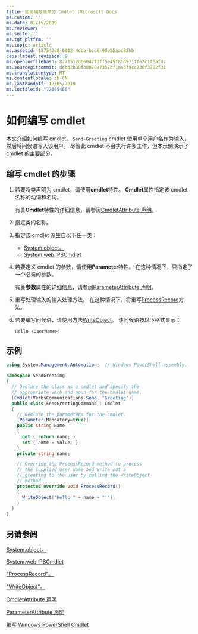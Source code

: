 ```yaml
---
title: 如何编写简单的 Cmdlet |Microsoft Docs
ms.custom: ''
ms.date: 01/15/2019
ms.reviewer: ''
ms.suite: ''
ms.tgt_pltfrm: ''
ms.topic: article
ms.assetid: 137543d8-0012-4cba-bcd6-98b25aac83bb
caps.latest.revision: 9
ms.openlocfilehash: 8271512d06047f3ff5e45f81d971ffe2c1f6afd7
ms.sourcegitcommit: debd2b38fb8070a7357bf1a4bf9cc736f3702f31
ms.translationtype: MT
ms.contentlocale: zh-CN
ms.lasthandoff: 12/05/2019
ms.locfileid: "72365466"
---
```

# <a name="how-to-write-a-cmdlet"></a>如何编写 cmdlet

本文介绍如何编写 cmdlet。 `Send-Greeting` cmdlet 使用单个用户名作为输入，然后将问候语写入该用户。 尽管此 cmdlet 不会执行许多工作，但本示例演示了 cmdlet 的主要部分。

## <a name="steps-to-write-a-cmdlet"></a>编写 cmdlet 的步骤

1. 若要将类声明为 cmdlet，请使用**cmdlet**特性。 **Cmdlet**属性指定该 cmdlet 名称的动词和名词。

   有关**Cmdlet**特性的详细信息，请参阅[CmdletAttribute 声明](cmdlet-attribute-declaration.md)。

2. 指定类的名称。

3. 指定该 cmdlet 派生自以下任一类：

   * [System.object。](/dotnet/api/System.Management.Automation.Cmdlet)
   * [System.web. PSCmdlet](/dotnet/api/System.Management.Automation.PSCmdlet)

4. 若要定义 cmdlet 的参数，请使用**Parameter**特性。 在这种情况下，只指定了一个必需的参数。

   有关**参数**属性的详细信息，请参阅[ParameterAttribute 声明](parameter-attribute-declaration.md)。

5. 重写处理输入的输入处理方法。 在这种情况下，将重写[ProcessRecord](/dotnet/api/System.Management.Automation.Cmdlet.ProcessRecord)方法。

6. 若要编写问候语，请使用方法[WriteObject](/dotnet/api/System.Management.Automation.Cmdlet.WriteObject)。
   该问候语按以下格式显示：

   ```Output
   Hello <UserName>!
   ```

## <a name="example"></a>示例

```csharp
using System.Management.Automation;  // Windows PowerShell assembly.

namespace SendGreeting
{
  // Declare the class as a cmdlet and specify the
  // appropriate verb and noun for the cmdlet name.
  [Cmdlet(VerbsCommunications.Send, "Greeting")]
  public class SendGreetingCommand : Cmdlet
  {
    // Declare the parameters for the cmdlet.
    [Parameter(Mandatory=true)]
    public string Name
    {
      get { return name; }
      set { name = value; }
    }
    private string name;

    // Override the ProcessRecord method to process
    // the supplied user name and write out a
    // greeting to the user by calling the WriteObject
    // method.
    protected override void ProcessRecord()
    {
      WriteObject("Hello " + name + "!");
    }
  }
}
```

## <a name="see-also"></a>另请参阅

[System.object。](/dotnet/api/System.Management.Automation.Cmdlet)

[System.web. PSCmdlet](/dotnet/api/System.Management.Automation.PSCmdlet)

["ProcessRecord"。](/dotnet/api/System.Management.Automation.Cmdlet.ProcessRecord)

["WriteObject"。](/dotnet/api/System.Management.Automation.Cmdlet.WriteObject)

[CmdletAttribute 声明](cmdlet-attribute-declaration.md)

[ParameterAttribute 声明](parameter-attribute-declaration.md)

[编写 Windows PowerShell Cmdlet](writing-a-windows-powershell-cmdlet.md)